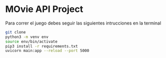 # MOvie API Project

Para correr el juego debes seguir las siguientes intrucciones en la terminal

```sh
git clone
python3 -m venv env
source env/bin/activate
pip3 install -r requirements.txt
uvicorn main:app --reload --port 5000
```
